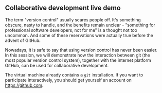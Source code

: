 ## Collaborative development live demo

The term "version control" usually scares people off. It's something obscure, nasty to handle, and the benefits remain unclear - "something for professional software developers, not for me" is a thought not too uncommon. And some of these reservations were actually true before the advent of GitHub.

Nowadays, it is safe to say that using version control has never been easier. In this session, we will demonstrate how the interaction between git (the most popular version control system), together with the internet platform GitHub, can be used for collaborative development.

The virtual machine already contains a `git` installation. If you want to participate interactively, you should get yourself an account on https://github.com.
